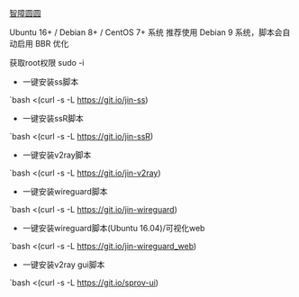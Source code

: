 [智障圆圆](https://github.com/Aiyuanjiang/jinsama)

Ubuntu 16+ / Debian 8+ / CentOS 7+ 系统 推荐使用 Debian 9 系统，脚本会自动启用 BBR 优化

获取root权限
sudo -i

 * 一键安装ss脚本

`bash <(curl -s -L https://git.io/jin-ss)

 * 一键安装ssR脚本

`bash <(curl -s -L https://git.io/jin-ssR)

 * 一键安装v2ray脚本

`bash <(curl -s -L https://git.io/jin-v2ray)

 * 一键安装wireguard脚本

`bash <(curl -s -L https://git.io/jin-wireguard)

 * 一键安装wireguard脚本(Ubuntu 16.04)/可视化web

`bash <(curl -s -L https://git.io/jin-wireguard_web)

 * 一键安装v2ray gui脚本
 
`bash <(curl -s -L https://git.io/sprov-ui)
